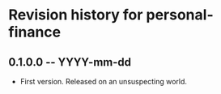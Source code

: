 # Revision history for personal-finance

## 0.1.0.0  -- YYYY-mm-dd

* First version. Released on an unsuspecting world.
